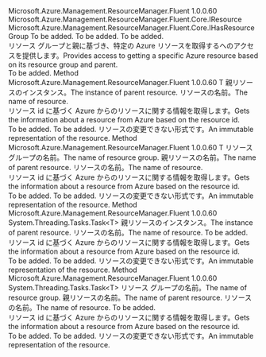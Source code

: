 <Type Name="ISupportsGettingByParent&lt;T,ParentT,ManagerT&gt;" FullName="Microsoft.Azure.Management.ResourceManager.Fluent.Core.CollectionActions.ISupportsGettingByParent&lt;T,ParentT,ManagerT&gt;">
  <TypeSignature Language="C#" Value="public interface ISupportsGettingByParent&lt;T,ParentT,ManagerT&gt; where ParentT : IResource, IHasResourceGroup" />
  <TypeSignature Language="ILAsm" Value=".class public interface auto ansi abstract ISupportsGettingByParent`3&lt;T, (class Microsoft.Azure.Management.ResourceManager.Fluent.Core.IResource, class Microsoft.Azure.Management.ResourceManager.Fluent.Core.IHasResourceGroup) ParentT, ManagerT&gt;" />
  <TypeSignature Language="DocId" Value="T:Microsoft.Azure.Management.ResourceManager.Fluent.Core.CollectionActions.ISupportsGettingByParent`3" />
  <TypeSignature Language="VB.NET" Value="Public Interface ISupportsGettingByParent(Of T, ParentT, ManagerT)" />
  <TypeSignature Language="F#" Value="type ISupportsGettingByParent&lt;'T, 'ParentT, 'ManagerT (requires 'ParentT :&gt; IResource and 'ParentT :&gt; IHasResourceGroup)&gt; = interface" />
  <AssemblyInfo>
    <AssemblyName>Microsoft.Azure.Management.ResourceManager.Fluent</AssemblyName>
    <AssemblyVersion>1.0.0.60</AssemblyVersion>
  </AssemblyInfo>
  <TypeParameters>
    <TypeParameter Name="T" />
    <TypeParameter Name="ParentT">
      <Constraints>
        <InterfaceName>Microsoft.Azure.Management.ResourceManager.Fluent.Core.IResource</InterfaceName>
        <InterfaceName>Microsoft.Azure.Management.ResourceManager.Fluent.Core.IHasResourceGroup</InterfaceName>
      </Constraints>
    </TypeParameter>
    <TypeParameter Name="ManagerT" />
  </TypeParameters>
  <Interfaces />
  <Docs>
    <typeparam name="T">To be added.</typeparam>
    <typeparam name="ParentT">To be added.</typeparam>
    <typeparam name="ManagerT">To be added.</typeparam>
    <summary>
            <span data-ttu-id="1c0ba-101">リソース グループと親に基づき、特定の Azure リソースを取得するへのアクセスを提供します。</span><span class="sxs-lookup"><span data-stu-id="1c0ba-101">Provides access to getting a specific Azure resource based on its resource group and parent.</span></span>
            </summary>
    <remarks>To be added.</remarks>
  </Docs>
  <Members>
    <Member MemberName="GetByParent">
      <MemberSignature Language="C#" Value="public T GetByParent (ParentT parentResource, string name);" />
      <MemberSignature Language="ILAsm" Value=".method public hidebysig newslot virtual instance !T GetByParent(!ParentT parentResource, string name) cil managed" />
      <MemberSignature Language="DocId" Value="M:Microsoft.Azure.Management.ResourceManager.Fluent.Core.CollectionActions.ISupportsGettingByParent`3.GetByParent(`1,System.String)" />
      <MemberSignature Language="VB.NET" Value="Public Function GetByParent (parentResource As ParentT, name As String) As T" />
      <MemberSignature Language="F#" Value="abstract member GetByParent : 'ParentT * string -&gt; 'T" Usage="iSupportsGettingByParent.GetByParent (parentResource, name)" />
      <MemberType>Method</MemberType>
      <AssemblyInfo>
        <AssemblyName>Microsoft.Azure.Management.ResourceManager.Fluent</AssemblyName>
        <AssemblyVersion>1.0.0.60</AssemblyVersion>
      </AssemblyInfo>
      <ReturnValue>
        <ReturnType>T</ReturnType>
      </ReturnValue>
      <Parameters>
        <Parameter Name="parentResource" Type="ParentT" />
        <Parameter Name="name" Type="System.String" />
      </Parameters>
      <Docs>
        <param name="parentResource"><span data-ttu-id="1c0ba-102">親リソースのインスタンス。</span><span class="sxs-lookup"><span data-stu-id="1c0ba-102">The instance of parent resource.</span></span></param>
        <param name="name"><span data-ttu-id="1c0ba-103">リソースの名前。</span><span class="sxs-lookup"><span data-stu-id="1c0ba-103">The name of resource.</span></span></param>
        <summary>
            <span data-ttu-id="1c0ba-104">リソース id に基づく Azure からのリソースに関する情報を取得します。</span><span class="sxs-lookup"><span data-stu-id="1c0ba-104">Gets the information about a resource from Azure based on the resource id.</span></span>
            </summary>
        <returns>To be added.</returns>
        <remarks>To be added.</remarks>
        <return><span data-ttu-id="1c0ba-105">リソースの変更できない形式です。</span><span class="sxs-lookup"><span data-stu-id="1c0ba-105">An immutable representation of the resource.</span></span></return>
      </Docs>
    </Member>
    <Member MemberName="GetByParent">
      <MemberSignature Language="C#" Value="public T GetByParent (string resourceGroup, string parentName, string name);" />
      <MemberSignature Language="ILAsm" Value=".method public hidebysig newslot virtual instance !T GetByParent(string resourceGroup, string parentName, string name) cil managed" />
      <MemberSignature Language="DocId" Value="M:Microsoft.Azure.Management.ResourceManager.Fluent.Core.CollectionActions.ISupportsGettingByParent`3.GetByParent(System.String,System.String,System.String)" />
      <MemberSignature Language="VB.NET" Value="Public Function GetByParent (resourceGroup As String, parentName As String, name As String) As T" />
      <MemberSignature Language="F#" Value="abstract member GetByParent : string * string * string -&gt; 'T" Usage="iSupportsGettingByParent.GetByParent (resourceGroup, parentName, name)" />
      <MemberType>Method</MemberType>
      <AssemblyInfo>
        <AssemblyName>Microsoft.Azure.Management.ResourceManager.Fluent</AssemblyName>
        <AssemblyVersion>1.0.0.60</AssemblyVersion>
      </AssemblyInfo>
      <ReturnValue>
        <ReturnType>T</ReturnType>
      </ReturnValue>
      <Parameters>
        <Parameter Name="resourceGroup" Type="System.String" />
        <Parameter Name="parentName" Type="System.String" />
        <Parameter Name="name" Type="System.String" />
      </Parameters>
      <Docs>
        <param name="resourceGroup"><span data-ttu-id="1c0ba-106">リソース グループの名前。</span><span class="sxs-lookup"><span data-stu-id="1c0ba-106">The name of resource group.</span></span></param>
        <param name="parentName"><span data-ttu-id="1c0ba-107">親リソースの名前。</span><span class="sxs-lookup"><span data-stu-id="1c0ba-107">The name of parent resource.</span></span></param>
        <param name="name"><span data-ttu-id="1c0ba-108">リソースの名前。</span><span class="sxs-lookup"><span data-stu-id="1c0ba-108">The name of resource.</span></span></param>
        <summary>
            <span data-ttu-id="1c0ba-109">リソース id に基づく Azure からのリソースに関する情報を取得します。</span><span class="sxs-lookup"><span data-stu-id="1c0ba-109">Gets the information about a resource from Azure based on the resource id.</span></span>
            </summary>
        <returns>To be added.</returns>
        <remarks>To be added.</remarks>
        <return><span data-ttu-id="1c0ba-110">リソースの変更できない形式です。</span><span class="sxs-lookup"><span data-stu-id="1c0ba-110">An immutable representation of the resource.</span></span></return>
      </Docs>
    </Member>
    <Member MemberName="GetByParentAsync">
      <MemberSignature Language="C#" Value="public System.Threading.Tasks.Task&lt;T&gt; GetByParentAsync (ParentT parentResource, string name, System.Threading.CancellationToken cancellationToken = null);" />
      <MemberSignature Language="ILAsm" Value=".method public hidebysig newslot virtual instance class System.Threading.Tasks.Task`1&lt;!T&gt; GetByParentAsync(!ParentT parentResource, string name, valuetype System.Threading.CancellationToken cancellationToken) cil managed" />
      <MemberSignature Language="DocId" Value="M:Microsoft.Azure.Management.ResourceManager.Fluent.Core.CollectionActions.ISupportsGettingByParent`3.GetByParentAsync(`1,System.String,System.Threading.CancellationToken)" />
      <MemberSignature Language="F#" Value="abstract member GetByParentAsync : 'ParentT * string * System.Threading.CancellationToken -&gt; System.Threading.Tasks.Task&lt;'T&gt;" Usage="iSupportsGettingByParent.GetByParentAsync (parentResource, name, cancellationToken)" />
      <MemberType>Method</MemberType>
      <AssemblyInfo>
        <AssemblyName>Microsoft.Azure.Management.ResourceManager.Fluent</AssemblyName>
        <AssemblyVersion>1.0.0.60</AssemblyVersion>
      </AssemblyInfo>
      <ReturnValue>
        <ReturnType>System.Threading.Tasks.Task&lt;T&gt;</ReturnType>
      </ReturnValue>
      <Parameters>
        <Parameter Name="parentResource" Type="ParentT" />
        <Parameter Name="name" Type="System.String" />
        <Parameter Name="cancellationToken" Type="System.Threading.CancellationToken" />
      </Parameters>
      <Docs>
        <param name="parentResource"><span data-ttu-id="1c0ba-111">親リソースのインスタンス。</span><span class="sxs-lookup"><span data-stu-id="1c0ba-111">The instance of parent resource.</span></span></param>
        <param name="name"><span data-ttu-id="1c0ba-112">リソースの名前。</span><span class="sxs-lookup"><span data-stu-id="1c0ba-112">The name of resource.</span></span></param>
        <param name="cancellationToken">To be added.</param>
        <summary>
            <span data-ttu-id="1c0ba-113">リソース id に基づく Azure からのリソースに関する情報を取得します。</span><span class="sxs-lookup"><span data-stu-id="1c0ba-113">Gets the information about a resource from Azure based on the resource id.</span></span>
            </summary>
        <returns>To be added.</returns>
        <remarks>To be added.</remarks>
        <return><span data-ttu-id="1c0ba-114">リソースの変更できない形式です。</span><span class="sxs-lookup"><span data-stu-id="1c0ba-114">An immutable representation of the resource.</span></span></return>
      </Docs>
    </Member>
    <Member MemberName="GetByParentAsync">
      <MemberSignature Language="C#" Value="public System.Threading.Tasks.Task&lt;T&gt; GetByParentAsync (string resourceGroup, string parentName, string name, System.Threading.CancellationToken cancellationToken = null);" />
      <MemberSignature Language="ILAsm" Value=".method public hidebysig newslot virtual instance class System.Threading.Tasks.Task`1&lt;!T&gt; GetByParentAsync(string resourceGroup, string parentName, string name, valuetype System.Threading.CancellationToken cancellationToken) cil managed" />
      <MemberSignature Language="DocId" Value="M:Microsoft.Azure.Management.ResourceManager.Fluent.Core.CollectionActions.ISupportsGettingByParent`3.GetByParentAsync(System.String,System.String,System.String,System.Threading.CancellationToken)" />
      <MemberSignature Language="F#" Value="abstract member GetByParentAsync : string * string * string * System.Threading.CancellationToken -&gt; System.Threading.Tasks.Task&lt;'T&gt;" Usage="iSupportsGettingByParent.GetByParentAsync (resourceGroup, parentName, name, cancellationToken)" />
      <MemberType>Method</MemberType>
      <AssemblyInfo>
        <AssemblyName>Microsoft.Azure.Management.ResourceManager.Fluent</AssemblyName>
        <AssemblyVersion>1.0.0.60</AssemblyVersion>
      </AssemblyInfo>
      <ReturnValue>
        <ReturnType>System.Threading.Tasks.Task&lt;T&gt;</ReturnType>
      </ReturnValue>
      <Parameters>
        <Parameter Name="resourceGroup" Type="System.String" />
        <Parameter Name="parentName" Type="System.String" />
        <Parameter Name="name" Type="System.String" />
        <Parameter Name="cancellationToken" Type="System.Threading.CancellationToken" />
      </Parameters>
      <Docs>
        <param name="resourceGroup"><span data-ttu-id="1c0ba-115">リソース グループの名前。</span><span class="sxs-lookup"><span data-stu-id="1c0ba-115">The name of resource group.</span></span></param>
        <param name="parentName"><span data-ttu-id="1c0ba-116">親リソースの名前。</span><span class="sxs-lookup"><span data-stu-id="1c0ba-116">The name of parent resource.</span></span></param>
        <param name="name"><span data-ttu-id="1c0ba-117">リソースの名前。</span><span class="sxs-lookup"><span data-stu-id="1c0ba-117">The name of resource.</span></span></param>
        <param name="cancellationToken">To be added.</param>
        <summary>
            <span data-ttu-id="1c0ba-118">リソース id に基づく Azure からのリソースに関する情報を取得します。</span><span class="sxs-lookup"><span data-stu-id="1c0ba-118">Gets the information about a resource from Azure based on the resource id.</span></span>
            </summary>
        <returns>To be added.</returns>
        <remarks>To be added.</remarks>
        <return><span data-ttu-id="1c0ba-119">リソースの変更できない形式です。</span><span class="sxs-lookup"><span data-stu-id="1c0ba-119">An immutable representation of the resource.</span></span></return>
      </Docs>
    </Member>
  </Members>
</Type>